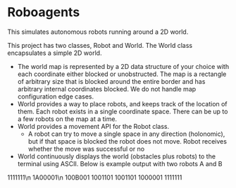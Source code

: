 # Roboagents
This simulates autonomous robots running around a 2D world. 

This project has two classes, Robot and World. The World class encapsulates a simple 2D world.
* The world map is represented by a 2D data structure of your choice with each coordinate either blocked or unobstructed. The map is a rectangle of arbitrary size that is blocked around the entire border and has arbitrary internal coordinates blocked. We do not handle map configuration edge cases.
* World provides a way to place robots, and keeps track of the location of them. Each robot exists in a single coordinate space. There can be up to a few robots on the map at a time.
* World provides a movement API for the Robot class.
  * A robot can try to move a single space in any direction (holonomic), but if that space is blocked the robot does not move. Robot receives whether the move was successful or no
* World continuously displays the world (obstacles plus robots) to the terminal using ASCII. Below is example output with two robots A and B

1111111\n
1A00001\n
100B001
1001101
1001101
1000001
1111111

